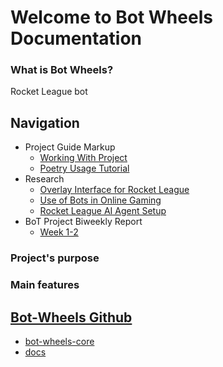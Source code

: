 # Welcome to Bot Wheels Documentation


### What is Bot Wheels?

Rocket League bot

## Navigation

* Project Guide Markup
  * [Working With Project](https://bot-wheels.github.io/docs/project_guide/working_with_project/ "Working With Project")
  * [Poetry Usage Tutorial](https://bot-wheels.github.io/docs/project_guide/poetry/ "Poetry Usage Tutorial")
* Research
  * [Overlay Interface for Rocket League](https://bot-wheels.github.io/docs/research/interface_overlay_reaserch/ "Overlay Interface for Rocket League
")
  * [Use of Bots in Online Gaming](https://bot-wheels.github.io/docs/research/playing_in_online_games/ "Use of Bots in Online Gaming")
  * [Rocket League AI Agent Setup](https://bot-wheels.github.io/docs/research/rocket-league-bot-setup/ "Rocket League AI Agent Setup")
* BoT Project Biweekly Report
  * [Week 1-2](https://bot-wheels.github.io/docs/biweekly_reports/biweekly_report_1/ "Week 1-2")

###  Project's purpose


### Main features


## [Bot-Wheels Github](https://github.com/bot-wheels "Repository link")
* [bot-wheels-core](bot-wheels-core "https://github.com/bot-wheels/bot-wheels-core")
* [docs](docs "https://github.com/bot-wheels/docs")

